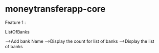 # moneytransferapp-core
Feature 1 :

ListOfBanks

-->Add bank Name
-->Display the count for list of banks
-->Display the list of banks
